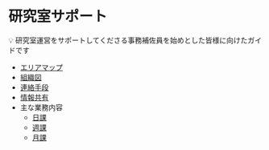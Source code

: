 # 研究室サポート

:bulb: 研究室運営をサポートしてくださる事務補佐員を始めとした皆様に向けたガイドです

* [エリアマップ](area-maps.md)
* [組織図](organisation-map.md)
* [連絡手段](communication-methods.md)
* [情報共有](information-sharing.md)
* 主な業務内容
  * [日課](daily-routine.md)
  * [週課](weekly-routine.md)
  * [月課](monthly-routine.md)
